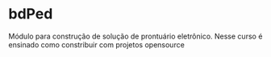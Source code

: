 # bdPed
Módulo para construção de solução de prontuário eletrônico.
Nesse curso é ensinado como  constribuir com projetos opensource